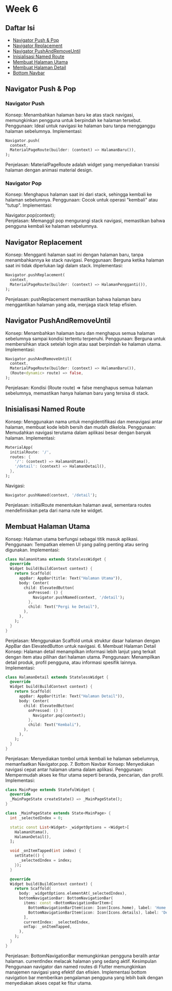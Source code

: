 # Week 6
 

## Daftar Isi
- [Navigator Push & Pop](#navigator-push--pop)
- [Navigator Replacement](#navigator-replacement)
- [Navigator PushAndRemoveUntil](#navigator-pushandremoveuntil)
- [Inisialisasi Named Route](#inisialisasi-named-route)
- [Membuat Halaman Utama](#membuat-halaman-utama)
- [Membuat Halaman Detail](#membuat-halaman-detail)
- [Bottom Navbar](#bottom-navbar)
 

## Navigator Push & Pop
### Navigator Push

Konsep: Menambahkan halaman baru ke atas stack navigasi, memungkinkan pengguna untuk berpindah ke halaman tersebut.
Penggunaan: Ideal untuk navigasi ke halaman baru tanpa mengganggu halaman sebelumnya.
Implementasi:
```dart
Navigator.push(  
  context,  
  MaterialPageRoute(builder: (context) => HalamanBaru()),  
);  
```
Penjelasan: MaterialPageRoute adalah widget yang menyediakan transisi halaman dengan animasi material design.

### Navigator Pop
Konsep: Menghapus halaman saat ini dari stack, sehingga kembali ke halaman sebelumnya.
Penggunaan: Cocok untuk operasi "kembali" atau "tutup".
Implementasi:

Navigator.pop(context);  
Penjelasan: Memanggil pop mengurangi stack navigasi, memastikan bahwa pengguna kembali ke halaman sebelumnya.
## Navigator Replacement
Konsep: Mengganti halaman saat ini dengan halaman baru, tanpa menambahkannya ke stack navigasi.
Penggunaan: Berguna ketika halaman saat ini tidak diperlukan lagi dalam stack.
Implementasi:
```dart
Navigator.pushReplacement(  
  context,  
  MaterialPageRoute(builder: (context) => HalamanPengganti()),  
);  
```
Penjelasan: pushReplacement memastikan bahwa halaman baru menggantikan halaman yang ada, menjaga stack tetap efisien.
## Navigator PushAndRemoveUntil
Konsep: Menambahkan halaman baru dan menghapus semua halaman sebelumnya sampai kondisi tertentu terpenuhi.
Penggunaan: Berguna untuk membersihkan stack setelah login atau saat berpindah ke halaman utama.
Implementasi:
```dart
Navigator.pushAndRemoveUntil(  
  context,  
  MaterialPageRoute(builder: (context) => HalamanBaru()),  
  (Route<dynamic> route) => false,  
);  
```
Penjelasan: Kondisi (Route<dynamic> route) => false menghapus semua halaman sebelumnya, memastikan hanya halaman baru yang tersisa di stack.
## Inisialisasi Named Route
Konsep: Menggunakan nama untuk mengidentifikasi dan menavigasi antar halaman, membuat kode lebih bersih dan mudah dikelola.
Penggunaan: Memudahkan navigasi terutama dalam aplikasi besar dengan banyak halaman.
Implementasi:
```dart
MaterialApp(  
  initialRoute: '/',  
  routes: {  
    '/': (context) => HalamanUtama(),  
    '/detail': (context) => HalamanDetail(),  
  },  
);  
```
Navigasi:
```dart
Navigator.pushNamed(context, '/detail');  
```
Penjelasan: initialRoute menentukan halaman awal, sementara routes mendefinisikan peta dari nama rute ke widget.
## Membuat Halaman Utama
Konsep: Halaman utama berfungsi sebagai titik masuk aplikasi.
Penggunaan: Tempatkan elemen UI yang paling penting atau sering digunakan.
Implementasi:
```dart
class HalamanUtama extends StatelessWidget {  
  @override  
  Widget build(BuildContext context) {  
    return Scaffold(  
      appBar: AppBar(title: Text("Halaman Utama")),  
      body: Center(  
        child: ElevatedButton(  
          onPressed: () {  
            Navigator.pushNamed(context, '/detail');  
          },  
          child: Text("Pergi ke Detail"),  
        ),  
      ),  
    );  
  }  
}  
```
Penjelasan: Menggunakan Scaffold untuk struktur dasar halaman dengan AppBar dan ElevatedButton untuk navigasi.
6. Membuat Halaman Detail
Konsep: Halaman detail menampilkan informasi lebih lanjut yang terkait dengan item atau pilihan dari halaman utama.
Penggunaan: Menampilkan detail produk, profil pengguna, atau informasi spesifik lainnya.
Implementasi:
```dart
class HalamanDetail extends StatelessWidget {  
  @override  
  Widget build(BuildContext context) {  
    return Scaffold(  
      appBar: AppBar(title: Text("Halaman Detail")),  
      body: Center(  
        child: ElevatedButton(  
          onPressed: () {  
            Navigator.pop(context);  
          },  
          child: Text("Kembali"),  
        ),  
      ),  
    );  
  }  
}  
```

Penjelasan: Menyediakan tombol untuk kembali ke halaman sebelumnya, memanfaatkan Navigator.pop.
7. Bottom Navbar
Konsep: Menyediakan navigasi cepat antar halaman utama dalam aplikasi.
Penggunaan: Mempermudah akses ke fitur utama seperti beranda, pencarian, dan profil.
Implementasi:
```dart
class MainPage extends StatefulWidget {  
  @override  
  _MainPageState createState() => _MainPageState();  
}  
```
```dart
class _MainPageState extends State<MainPage> {  
  int _selectedIndex = 0;  

  static const List<Widget> _widgetOptions = <Widget>[  
    HalamanUtama(),  
    HalamanDetail(),  
  ];  

  void _onItemTapped(int index) {  
    setState(() {  
      _selectedIndex = index;  
    });  
  }  

  @override  
  Widget build(BuildContext context) {  
    return Scaffold(  
      body: _widgetOptions.elementAt(_selectedIndex),  
      bottomNavigationBar: BottomNavigationBar(  
        items: const <BottomNavigationBarItem>[  
          BottomNavigationBarItem(icon: Icon(Icons.home), label: 'Home'),  
          BottomNavigationBarItem(icon: Icon(Icons.details), label: 'Detail'),  
        ],  
        currentIndex: _selectedIndex,  
        onTap: _onItemTapped,  
      ),  
    );  
  }  
}  
```
Penjelasan: BottomNavigationBar memungkinkan pengguna beralih antar halaman. currentIndex melacak halaman yang sedang aktif.
Kesimpulan
Penggunaan navigator dan named routes di Flutter memungkinkan manajemen navigasi yang efektif dan efisien. Implementasi bottom navigation bar memberikan pengalaman pengguna yang lebih baik dengan menyediakan akses cepat ke fitur utama.